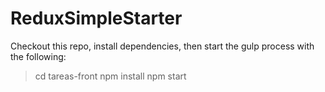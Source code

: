 # ReduxSimpleStarter

Checkout this repo, install dependencies, then start the gulp process with the following:

> cd tareas-front
> npm install
> npm start
